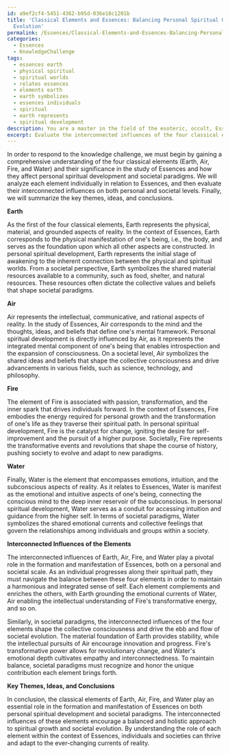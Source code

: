 ```yaml
---
id: a9ef2cf4-5451-4362-b95d-036e18c1201b
title: 'Classical Elements and Essences: Balancing Personal Spiritual Growth and Societal
  Evolution'
permalink: /Essences/Classical-Elements-and-Essences-Balancing-Personal-Spiritual-Growth-and-Societal-Evolution/
categories:
  - Essences
  - KnowledgeChallenge
tags:
  - essences earth
  - physical spiritual
  - spiritual worlds
  - relates essences
  - elements earth
  - earth symbolizes
  - essences individuals
  - spiritual
  - earth represents
  - spiritual development
description: You are a master in the field of the esoteric, occult, Essences and Education. You are a writer of tests, challenges, textbooks and deep knowledge on Essences for initiates and students to gain deep insights and understanding from. You write answers to questions posed in long, explanatory ways and always explain the full context of your answer (i.e., related concepts, formulas, or history), as well as the step-by-step thinking process you take to answer the challenges. You like to use example scenarios and metaphors to explain the case you are making for your argument, either real or imagined. Summarize the key themes, ideas, and conclusions at the end.
excerpt: Evaluate the interconnected influences of the four classical elements (Earth, Air, Fire, and Water) in the formation and manifestation of Essences within the context of both personal spiritual development and societal paradigms.
---
```

In order to respond to the knowledge challenge, we must begin by gaining a comprehensive understanding of the four classical elements (Earth, Air, Fire, and Water) and their significance in the study of Essences and how they affect personal spiritual development and societal paradigms. We will analyze each element individually in relation to Essences, and then evaluate their interconnected influences on both personal and societal levels. Finally, we will summarize the key themes, ideas, and conclusions.

**Earth**

As the first of the four classical elements, Earth represents the physical, material, and grounded aspects of reality. In the context of Essences, Earth corresponds to the physical manifestation of one's being, i.e., the body, and serves as the foundation upon which all other aspects are constructed. In personal spiritual development, Earth represents the initial stage of awakening to the inherent connection between the physical and spiritual worlds. From a societal perspective, Earth symbolizes the shared material resources available to a community, such as food, shelter, and natural resources. These resources often dictate the collective values and beliefs that shape societal paradigms.

**Air**

Air represents the intellectual, communicative, and rational aspects of reality. In the study of Essences, Air corresponds to the mind and the thoughts, ideas, and beliefs that define one's mental framework. Personal spiritual development is directly influenced by Air, as it represents the integrated mental component of one's being that enables introspection and the expansion of consciousness. On a societal level, Air symbolizes the shared ideas and beliefs that shape the collective consciousness and drive advancements in various fields, such as science, technology, and philosophy.

**Fire**

The element of Fire is associated with passion, transformation, and the inner spark that drives individuals forward. In the context of Essences, Fire embodies the energy required for personal growth and the transformation of one's life as they traverse their spiritual path. In personal spiritual development, Fire is the catalyst for change, igniting the desire for self-improvement and the pursuit of a higher purpose. Societally, Fire represents the transformative events and revolutions that shape the course of history, pushing society to evolve and adapt to new paradigms.

**Water**

Finally, Water is the element that encompasses emotions, intuition, and the subconscious aspects of reality. As it relates to Essences, Water is manifest as the emotional and intuitive aspects of one's being, connecting the conscious mind to the deep inner reservoir of the subconscious. In personal spiritual development, Water serves as a conduit for accessing intuition and guidance from the higher self. In terms of societal paradigms, Water symbolizes the shared emotional currents and collective feelings that govern the relationships among individuals and groups within a society.

**Interconnected Influences of the Elements**

The interconnected influences of Earth, Air, Fire, and Water play a pivotal role in the formation and manifestation of Essences, both on a personal and societal scale. As an individual progresses along their spiritual path, they must navigate the balance between these four elements in order to maintain a harmonious and integrated sense of self. Each element complements and enriches the others, with Earth grounding the emotional currents of Water, Air enabling the intellectual understanding of Fire's transformative energy, and so on.

Similarly, in societal paradigms, the interconnected influences of the four elements shape the collective consciousness and drive the ebb and flow of societal evolution. The material foundation of Earth provides stability, while the intellectual pursuits of Air encourage innovation and progress. Fire's transformative power allows for revolutionary change, and Water's emotional depth cultivates empathy and interconnectedness. To maintain balance, societal paradigms must recognize and honor the unique contribution each element brings forth.

**Key Themes, Ideas, and Conclusions**

In conclusion, the classical elements of Earth, Air, Fire, and Water play an essential role in the formation and manifestation of Essences on both personal spiritual development and societal paradigms. The interconnected influences of these elements encourage a balanced and holistic approach to spiritual growth and societal evolution. By understanding the role of each element within the context of Essences, individuals and societies can thrive and adapt to the ever-changing currents of reality.
